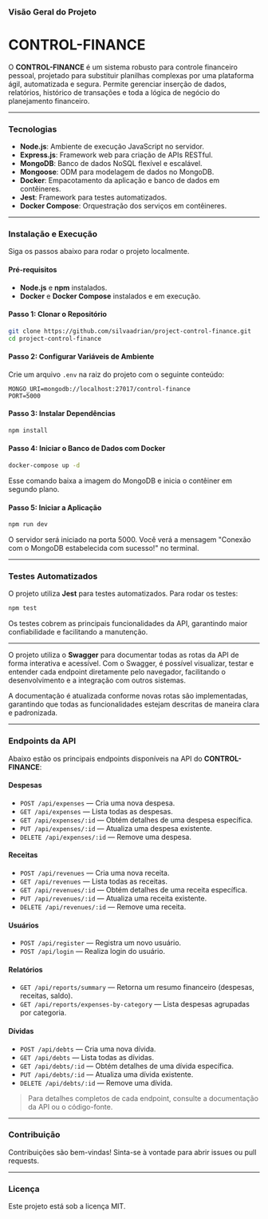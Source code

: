 ### Visão Geral do Projeto

# **CONTROL-FINANCE**

O **CONTROL-FINANCE** é um sistema robusto para controle financeiro pessoal, projetado para substituir planilhas complexas por uma plataforma ágil, automatizada e segura. Permite gerenciar inserção de dados, relatórios, histórico de transações e toda a lógica de negócio do planejamento financeiro.

---

### Tecnologias

- **Node.js**: Ambiente de execução JavaScript no servidor.
- **Express.js**: Framework web para criação de APIs RESTful.
- **MongoDB**: Banco de dados NoSQL flexível e escalável.
- **Mongoose**: ODM para modelagem de dados no MongoDB.
- **Docker**: Empacotamento da aplicação e banco de dados em contêineres.
- **Jest**: Framework para testes automatizados.
- **Docker Compose**: Orquestração dos serviços em contêineres.

---

### Instalação e Execução

Siga os passos abaixo para rodar o projeto localmente.

#### **Pré-requisitos**

- **Node.js** e **npm** instalados.
- **Docker** e **Docker Compose** instalados e em execução.

#### **Passo 1: Clonar o Repositório**

```bash
git clone https://github.com/silvaadrian/project-control-finance.git
cd project-control-finance
```

#### **Passo 2: Configurar Variáveis de Ambiente**

Crie um arquivo `.env` na raiz do projeto com o seguinte conteúdo:

```
MONGO_URI=mongodb://localhost:27017/control-finance
PORT=5000
```

#### **Passo 3: Instalar Dependências**

```bash
npm install
```

#### **Passo 4: Iniciar o Banco de Dados com Docker**

```bash
docker-compose up -d
```

Esse comando baixa a imagem do MongoDB e inicia o contêiner em segundo plano.

#### **Passo 5: Iniciar a Aplicação**

```bash
npm run dev
```

O servidor será iniciado na porta 5000. Você verá a mensagem "Conexão com o MongoDB estabelecida com sucesso!" no terminal.

---

### Testes Automatizados

O projeto utiliza **Jest** para testes automatizados. Para rodar os testes:

```bash
npm test
```

Os testes cobrem as principais funcionalidades da API, garantindo maior confiabilidade e facilitando a manutenção.

---

O projeto utiliza o **Swagger** para documentar todas as rotas da API de forma interativa e acessível. Com o Swagger, é possível visualizar, testar e entender cada endpoint diretamente pelo navegador, facilitando o desenvolvimento e a integração com outros sistemas.

A documentação é atualizada conforme novas rotas são implementadas, garantindo que todas as funcionalidades estejam descritas de maneira clara e padronizada.

---

### Endpoints da API

Abaixo estão os principais endpoints disponíveis na API do **CONTROL-FINANCE**:

#### **Despesas**

- `POST /api/expenses` — Cria uma nova despesa.
- `GET /api/expenses` — Lista todas as despesas.
- `GET /api/expenses/:id` — Obtém detalhes de uma despesa específica.
- `PUT /api/expenses/:id` — Atualiza uma despesa existente.
- `DELETE /api/expenses/:id` — Remove uma despesa.

#### **Receitas**

- `POST /api/revenues` — Cria uma nova receita.
- `GET /api/revenues` — Lista todas as receitas.
- `GET /api/revenues/:id` — Obtém detalhes de uma receita específica.
- `PUT /api/revenues/:id` — Atualiza uma receita existente.
- `DELETE /api/revenues/:id` — Remove uma receita.

#### **Usuários**

- `POST /api/register` — Registra um novo usuário.
- `POST /api/login` — Realiza login do usuário.

#### **Relatórios**

- `GET /api/reports/summary` — Retorna um resumo financeiro (despesas, receitas, saldo).
- `GET /api/reports/expenses-by-category` — Lista despesas agrupadas por categoria.

#### **Dívidas**

- `POST /api/debts` — Cria uma nova dívida.
- `GET /api/debts` — Lista todas as dívidas.
- `GET /api/debts/:id` — Obtém detalhes de uma dívida específica.
- `PUT /api/debts/:id` — Atualiza uma dívida existente.
- `DELETE /api/debts/:id` — Remove uma dívida.

> Para detalhes completos de cada endpoint, consulte a documentação da API ou o código-fonte.

---

### Contribuição

Contribuições são bem-vindas! Sinta-se à vontade para abrir issues ou pull requests.

---

### Licença

Este projeto está sob a licença MIT.
